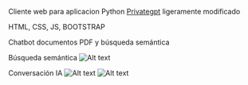 Cliente web para aplicacion Python [Privategpt](https://github.com/zylon-ai/private-gpt) ligeramente modificado

HTML, CSS, JS, BOOTSTRAP

Chatbot documentos PDF y búsqueda semántica

Búsqueda semántica
 ![Alt text](https://github.com/Sergi-Batle/chatbot_IA/blob/main/screenshots/busqueda.PNG)

Conversación IA
 ![Alt text](https://github.com/Sergi-Batle/chatbot_IA/blob/main/screenshots/conversacion1.PNG)
 ![Alt text](https://github.com/Sergi-Batle/chatbot_IA/blob/main/screenshots/conversacion2.PNG)
